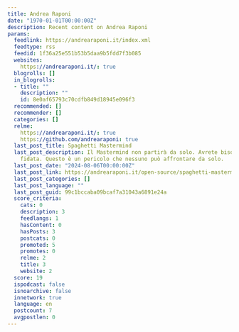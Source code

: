 ```yaml
---
title: Andrea Raponi
date: "1970-01-01T00:00:00Z"
description: Recent content on Andrea Raponi
params:
  feedlink: https://andrearaponi.it/index.xml
  feedtype: rss
  feedid: 1f36a25e551b53b5daa9b5fdd7f3b085
  websites:
    https://andrearaponi.it/: true
  blogrolls: []
  in_blogrolls:
  - title: ""
    description: ""
    id: 8e0af65793c70cdfb849d18945e096f3
  recommended: []
  recommender: []
  categories: []
  relme:
    https://andrearaponi.it/: true
    https://github.com/andrearaponi: true
  last_post_title: Spaghetti Mastermind
  last_post_description: Il Mastermind non partirà da solo. Avrete bisogno di compagnia
    fidata. Questo è un pericolo che nessuno può affrontare da solo.
  last_post_date: "2024-08-06T00:00:00Z"
  last_post_link: https://andrearaponi.it/open-source/spaghetti-mastermind/
  last_post_categories: []
  last_post_language: ""
  last_post_guid: 99c1bccaba09bcaf7a31043a6891e24a
  score_criteria:
    cats: 0
    description: 3
    feedlangs: 1
    hasContent: 0
    hasPosts: 3
    postcats: 0
    promoted: 5
    promotes: 0
    relme: 2
    title: 3
    website: 2
  score: 19
  ispodcast: false
  isnoarchive: false
  innetwork: true
  language: en
  postcount: 7
  avgpostlen: 0
---
```

